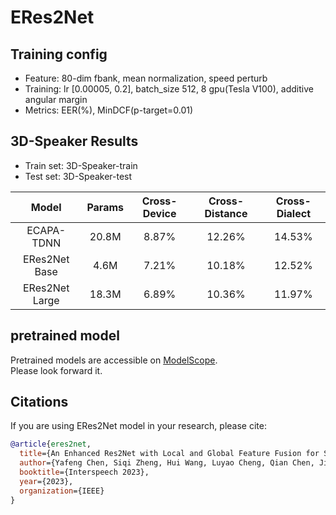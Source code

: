# ERes2Net

## Training config
- Feature: 80-dim fbank, mean normalization, speed perturb
- Training: lr [0.00005, 0.2], batch_size 512, 8 gpu(Tesla V100), additive angular margin
- Metrics: EER(%), MinDCF(p-target=0.01)

## 3D-Speaker Results
- Train set: 3D-Speaker-train
- Test set: 3D-Speaker-test

| Model | Params | Cross-Device | Cross-Distance | Cross-Dialect |
|:-----:|:------:| :------:|:------:|:------:|
| ECAPA-TDNN | 20.8M | 8.87% | 12.26% | 14.53% |
| ERes2Net Base | 4.6M | 7.21% | 10.18% | 12.52% |
| ERes2Net Large | 18.3M | 6.89% | 10.36% | 11.97% |

## pretrained model
Pretrained models are accessible on [ModelScope](https://www.modelscope.cn/models?page=1&tasks=speaker-verification&type=audio).<br>
Please look forward it.

## Citations
If you are using ERes2Net model in your research, please cite: 
```BibTeX
@article{eres2net,
  title={An Enhanced Res2Net with Local and Global Feature Fusion for Speaker Verification},
  author={Yafeng Chen, Siqi Zheng, Hui Wang, Luyao Cheng, Qian Chen, Jiajun Qi},
  booktitle={Interspeech 2023},
  year={2023},
  organization={IEEE}
}
```
